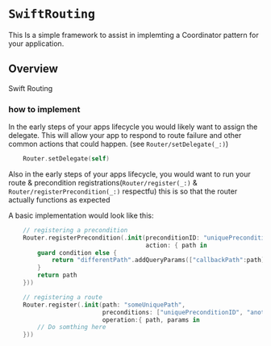 # ``SwiftRouting``

This Is a simple framework to assist in implemting a Coordinator pattern for your application.

## Overview

Swift Routing

### how to implement

In the early steps of your apps lifecycle you would likely want to assign the delegate. This will allow your app to respond to route failure and other common actions that could happen. (see ``Router/setDelegate(_:)``)

```swift
    Router.setDelegate(self)
```

Also in the early steps of your apps lifecycle, you would want to run your route & precondition registrations(``Router/register(_:)`` & ``Router/registerPrecondition(_:)`` respectfu) this is so that the router actually functions as expected

A basic implementation would look like this:

```swift
    // registering a precondition 
    Router.registerPrecondition(.init(preconditionID: "uniquePreconditionID",
                                      action: { path in 
        guard condition else {
            return "differentPath".addQueryParams(["callbackPath":path])
        }
        return path
    }))

    // registering a route
    Router.register(.init(path: "someUniquePath", 
                          preconditions: ["uniquePreconditionID", "anotherUniquePrecondition"], 
                          operation:{ path, params in
        // Do somthing here
    }))
```
